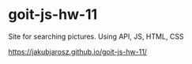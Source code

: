 # goit-js-hw-11

Site for searching pictures. Using API, JS, HTML, CSS

https://jakubjarosz.github.io/goit-js-hw-11/
